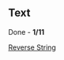 Text
-----------------

Done - **1/11**

[Reverse String](https://github.com/JoaoGFarias/Projects/blob/master/Javascript/reverseString.js)
